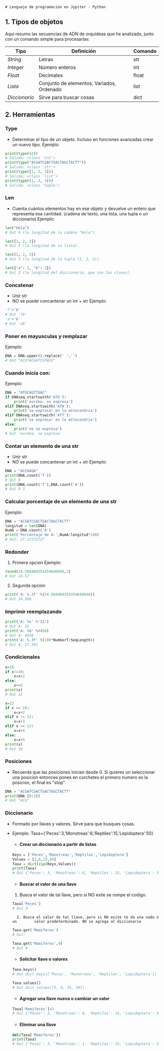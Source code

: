 	# Lenguaje de programación en Jypiter - Python

## 1. Tipos de objetos
Aquí resumo las secuencias de ADN de orquídeas que he analizado, junto con un comando simple para procesarlas:

| Tipo                 |   Definición       | Comando             |
|----------------------|--------------------|---------------------------|
| *String* | Letras           | str |
| *Integer* | Número enteros        | int |
| *Float*   | Decimales           | float |
|*Lista*       | Conjunto de elementos, Variados,  Ordenado |list |
|*Diccionario*       | Sirve para buscar cosas |dict |

## 2. Herramientas

### Type
 - Determinar el tipo de un objeto. Incluso en funciones avanzadas crear un nuevo tipo.
Ejemplo:
```python
print(type(42))
# Salida: <class 'int'>
print(type("ACGATCGACTGACTAGCTACTT"))
# Salida: <class 'str'>
print(type([1, 2, 3]))
# Salida: <class 'list'>
print(type((1, 2, 3)))
# Salida: <class 'tuple'>
```

### Len
 - Cuenta cuántos elementos hay en ese objeto y devuelve un entero que representa esa cantidad. (cadena de texto, una lista, una tupla o un diccionario)
Ejemplo:
```python
len("Hola")
# Out 4 (la longitud de la cadena "Hola"). 

len([1, 2, 3]) 
# Out 3 (la longitud de la lista).

len((1, 2, 3)) 
# Out 3 (la longitud de la tupla (1, 2, 3)). 

len({"a": 1, "b": 2}) 
# Out 2 (la longitud del diccionario, que son las claves).
```

### Concatenar
 - Unir str
 - NO se puede concantenar un int + str
Ejemplo:
```python
'7'+'6'
# Out '76'
'a'+'b'
# Out 'ab'
```

### Poner en mayusculas y remplazar
Ejemplo:
```python
DNA = DNA.upper().replace(' ','')
# Out "ACGTACGATCGTACG"
```

### Cuando inicia con:
Ejemplo:
```python
DNA = "ATGCAGTTGAC"
if DNAseq.startswith('ATG'):
    print('eureka, se expresa')
elif DNAseq.startswith('ATA'):
    print('se expresa! en la mitocondria')
elif DNAseq.startswith('ATT'):
    print('se expresa! en la mitocondria')
else:
    print('no se expresa')
# Out 'eureka, se expresa'
```

### Contar un elemento de una str
 - Unir str
 - NO se puede concantenar un int + str
Ejemplo:
```python
DNA = "ACCGAGA"
print(DNA.count('T'))
# Out 0
print(DNA.count('T'),DNA.count('A'))
# Out 0 3
```

### Calcular porcentaje de un elemento de una str
Ejemplo:
```python
DNA = "ACGATCGACTGACTAGCTACTT"
longitud = len(DNA)
NumA = DNA.count('A')
print('Porcentaje de A:',NumA/longitud*100)
# Out: 27.27272727
```

### Redonder
1. Primera opcion
Ejemplo:
```python
round(24.568484354354646846,2)
# Out 24.57
```
2. Segunda opción
```python
print('A: %.3f' %(24.568484354354646846))
# Out 24.568
```

### Imprimir reemplazando
```python
print('A: %s' %'32')
# Out A: 32
print('A: %d' %4456)
# Out A: 4456
print('A: %.3f' %(100*NumberT/SeqLength))
# Out A: 17.391
```

### Condicionales
```python
x=10
if x!=10:
    x=x+2
else:
    x+=5
print(x)
# Out 15

x=13
if x == 10:
	x=x+2
elif x != 11:
	x=x+3
elif x >= 12:
	x=x+4
else:
	x=x+5
print(x)
# Out 16
```

### Posiciones
- Recuerda que las posiciones inician desde 0. Si quieres un seleccionar una posicion entonces pones en corchetes el primero numero es la posicion, el final es "stop".
```python
DNA = "ACGATCGACTGACTAGCTACTT"
print(DNA [0:3])
# Out "ACG"
```

### Diccionario
- Formado por llaves y valores. Sirve para que busques cosas.
- Ejemplo: Taxa={'Peces':3,'Monotreas':6,'Reptiles':15,'Lepidoptera':50}

	- #### Crear un diccionario a partir de listas
	```python
	Keys = ['Peces','Monotreas','Reptiles','Lepidoptera']
	Values = [3,6,15,50]
	Taxa = dict(zip(Keys,Values))
	print(Taxa)
	# Out {'Peces': 3, 'Monotreas': 6, 'Reptiles': 15, 'Lepidoptera': 50}
	```
 	
	- #### Buscar el valor de una llave
   	1. Busca el valor de tal llave, pero si NO exite se rompe el codigo.
	```python
	Taxa['Peces']
	# Out 3
	```
    	2. Busca el valor de tal llave, pero si NO exite te da una nada o un 		valor predeterminado. NO se agrega al diccionario
	```python
	Taxa.get('Mamiferos')
	# Out:
	```
 	```python
	Taxa.get('Mamiferos',9)
	# Out 9
	```

  	- #### Solicitar llave o valores
	```python
	Taxa.keys()
 	# Out dict_keys(['Peces', 'Monotreas', 'Reptiles', 'Lepidoptera'])

	Taxa.values()
	# Out dict_values([3, 6, 15, 50])
	```

   	- #### Agregar una llave nueva o cambiar un valor
	```python
	Taxa['Mamiferos']=2
	# Out {'Peces': 3, 'Monotreas': 6, 'Reptiles': 15, 'Lepidoptera': 50, 		'Mamiferos': 2}
	```

  	- #### Eliminar una llave
	```python
	del(Taxa['Mamiferos'])
 	print(Taxa)
	# Out {'Peces': 3, 'Monotreas': 1, 'Reptiles': 15, 'Lepidoptera': 50}
	```


